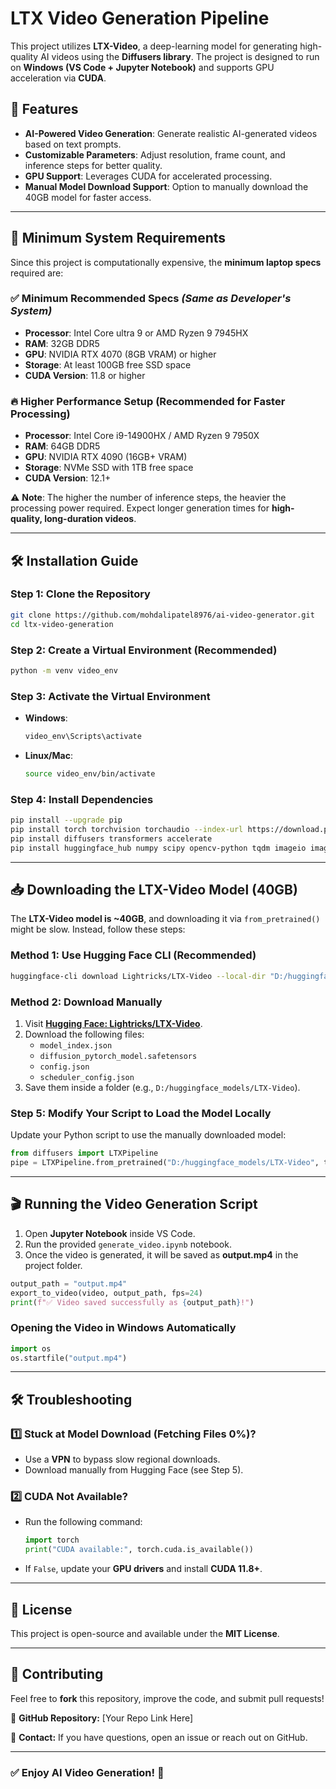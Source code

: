 # LTX Video Generation Pipeline

This project utilizes **LTX-Video**, a deep-learning model for generating high-quality AI videos using the **Diffusers library**. The project is designed to run on **Windows (VS Code + Jupyter Notebook)** and supports GPU acceleration via **CUDA**.

## 🚀 Features
- **AI-Powered Video Generation**: Generate realistic AI-generated videos based on text prompts.
- **Customizable Parameters**: Adjust resolution, frame count, and inference steps for better quality.
- **GPU Support**: Leverages CUDA for accelerated processing.
- **Manual Model Download Support**: Option to manually download the 40GB model for faster access.

---

## 🔹 Minimum System Requirements
Since this project is computationally expensive, the **minimum laptop specs** required are:

### ✅ **Minimum Recommended Specs** *(Same as Developer's System)*
- **Processor**: Intel Core ultra 9 or AMD Ryzen 9 7945HX
- **RAM**: 32GB DDR5
- **GPU**: NVIDIA RTX 4070 (8GB VRAM) or higher
- **Storage**: At least 100GB free SSD space
- **CUDA Version**: 11.8 or higher

### 🔥 **Higher Performance Setup (Recommended for Faster Processing)**
- **Processor**: Intel Core i9-14900HX / AMD Ryzen 9 7950X
- **RAM**: 64GB DDR5
- **GPU**: NVIDIA RTX 4090 (16GB+ VRAM)
- **Storage**: NVMe SSD with 1TB free space
- **CUDA Version**: 12.1+

⚠ **Note**: The higher the number of inference steps, the heavier the processing power required. Expect longer generation times for **high-quality, long-duration videos**.

---

## 🛠 Installation Guide

### **Step 1: Clone the Repository**
```bash
git clone https://github.com/mohdalipatel8976/ai-video-generator.git
cd ltx-video-generation
```

### **Step 2: Create a Virtual Environment (Recommended)**
```bash
python -m venv video_env
```

### **Step 3: Activate the Virtual Environment**
- **Windows**:
  ```bash
  video_env\Scripts\activate
  ```
- **Linux/Mac**:
  ```bash
  source video_env/bin/activate
  ```

### **Step 4: Install Dependencies**
```bash
pip install --upgrade pip
pip install torch torchvision torchaudio --index-url https://download.pytorch.org/whl/cu118
pip install diffusers transformers accelerate
pip install huggingface_hub numpy scipy opencv-python tqdm imageio imageio-ffmpeg
```

---

## 📥 **Downloading the LTX-Video Model (40GB)**
The **LTX-Video model is ~40GB**, and downloading it via `from_pretrained()` might be slow. Instead, follow these steps:

### **Method 1: Use Hugging Face CLI (Recommended)**
```bash
huggingface-cli download Lightricks/LTX-Video --local-dir "D:/huggingface_models/LTX-Video"
```

### **Method 2: Download Manually**
1. Visit **[Hugging Face: Lightricks/LTX-Video](https://huggingface.co/Lightricks/LTX-Video)**.
2. Download the following files:
   - `model_index.json`
   - `diffusion_pytorch_model.safetensors`
   - `config.json`
   - `scheduler_config.json`
3. Save them inside a folder (e.g., `D:/huggingface_models/LTX-Video`).

### **Step 5: Modify Your Script to Load the Model Locally**
Update your Python script to use the manually downloaded model:
```python
from diffusers import LTXPipeline
pipe = LTXPipeline.from_pretrained("D:/huggingface_models/LTX-Video", torch_dtype=torch.bfloat16)
```

---

## 🎬 Running the Video Generation Script
1. Open **Jupyter Notebook** inside VS Code.
2. Run the provided `generate_video.ipynb` notebook.
3. Once the video is generated, it will be saved as **output.mp4** in the project folder.

```python
output_path = "output.mp4"
export_to_video(video, output_path, fps=24)
print(f"✅ Video saved successfully as {output_path}!")
```

### **Opening the Video in Windows Automatically**
```python
import os
os.startfile("output.mp4")
```

---

## 🛠 Troubleshooting
### **1️⃣ Stuck at Model Download (Fetching Files 0%)?**
- Use a **VPN** to bypass slow regional downloads.
- Download manually from Hugging Face (see Step 5).

### **2️⃣ CUDA Not Available?**
- Run the following command:
  ```python
  import torch
  print("CUDA available:", torch.cuda.is_available())
  ```
- If `False`, update your **GPU drivers** and install **CUDA 11.8+**.

---

## 📝 License
This project is open-source and available under the **MIT License**.

---

## 🙌 Contributing
Feel free to **fork** this repository, improve the code, and submit pull requests!

🔗 **GitHub Repository:** [Your Repo Link Here]

💬 **Contact:** If you have questions, open an issue or reach out on GitHub.

---

### ✅ **Enjoy AI Video Generation! 🚀**

